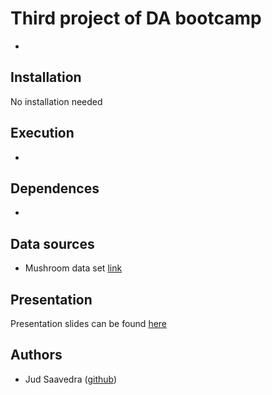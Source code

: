 # Third project of DA bootcamp
-

## Installation
No installation needed

## Execution
- 

## Dependences
- 

## Data sources
-  Mushroom data set [link](https://archive.ics.uci.edu/dataset/73/mushroom)

## Presentation
Presentation slides can be found [here](https://docs.google.com/presentation/d/1QYp8tfDNgI_CxuNQz8iTK_Wy1vbslPcnmaUQYWvT4x4/edit?usp=sharing)


## Authors
- Jud Saavedra ([github](https://github.com/10197jsg))
